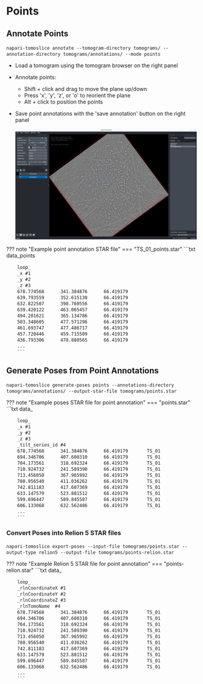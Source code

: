 # Points

## Annotate Points
````
napari-tomoslice annotate --tomogram-directory tomograms/ --annotation-directory tomograms/annotations/ --mode points
````

- Load a tomogram using the tomogram browser on the right panel
- Annotate points:

    - Shift + click and drag to move the plane up/down  
    - Press 'x', 'y', 'z', or 'o' to reorient the plane  
    - Alt + click to position the points

- Save point annotations with the 'save annotation' button on the right panel

  ![Dipole annotation](images/annotate-points.png)

??? note "Example point annotation STAR file"
    === "TS_01_points.star"
        ```txt
        data_points
        
        loop_
        _x #1
        _y #2
        _z #3
        678.774568      341.384876      66.419179
        639.793559      352.615130      66.419179
        632.822507      398.760556      66.419179
        639.420122      463.065457      66.419179
        494.201621      365.134786      66.419179
        503.348605      477.571296      66.419179
        461.693747      477.486717      66.419179
        457.720446      459.715509      66.419179
        436.793306      478.880565      66.419179
        ...
        ```

## Generate Poses from Point Annotations
````
napari-tomoslice generate-poses points --annotations-directory tomograms/annotations/ --output-star-file tomograms/points.star
````
??? note "Example poses STAR file for point annotation"
    === "points.star"
        ```txt
        data_
        
        loop_
        _x #1
        _y #2
        _z #3
        _tilt_series_id #4
        678.774568      341.384876      66.419179       TS_01
        694.346706      407.600310      66.419179       TS_01
        704.173561      318.692324      66.419179       TS_01
        710.924732      241.589390      66.419179       TS_01
        713.456050      367.965992      66.419179       TS_01
        780.956540      411.036262      66.419179       TS_01
        742.811183      417.607369      66.419179       TS_01
        633.147579      523.881512      66.419179       TS_01
        599.696447      589.845587      66.419179       TS_01
        606.133068      632.562486      66.419179       TS_01
        ...
        ```

### Convert Poses into Relion 5 STAR files
````
napari-tomoslice export-poses --input-file tomograms/points.star --output-type relion5 --output-file tomograms/points-relion.star
````
??? note "Example Relion 5 STAR file for point annotation"
    === "points-relion.star"
        ```txt
        data_
        
        loop_
        _rlnCoordinateX #1
        _rlnCoordinateY #2
        _rlnCoordinateZ #3
        _rlnTomoName  #4
        678.774568      341.384876      66.419179       TS_01
        694.346706      407.600310      66.419179       TS_01
        704.173561      318.692324      66.419179       TS_01
        710.924732      241.589390      66.419179       TS_01
        713.456050      367.965992      66.419179       TS_01
        780.956540      411.036262      66.419179       TS_01
        742.811183      417.607369      66.419179       TS_01
        633.147579      523.881512      66.419179       TS_01
        599.696447      589.845587      66.419179       TS_01
        606.133068      632.562486      66.419179       TS_01
        ...
        ```